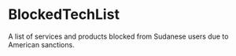 # BlockedTechList
A list of services and products blocked from Sudanese users due to American sanctions.
